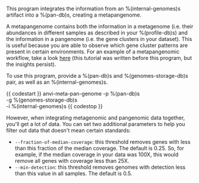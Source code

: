 This program integrates the information from an %(internal-genomes)s artifact into a %(pan-db)s, creating a metapangenome. 

A metapangenome contains both the information in a metagenome (i.e. their abundances in different samples as described in your %(profile-db)s) and the information in a pangenome (i.e. the gene clusters in your dataset). This is useful because you are able to observe which gene cluster patterns are present in certain environments. For an example of a metapangenomic workflow, take a look [here](http://merenlab.org/data/prochlorococcus-metapangenome/) (this tutorial was written before this program, but the insights persist). 

To use this program, provide a %(pan-db)s and %(genomes-storage-db)s pair, as well as an %(internal-genomes)s.

{{ codestart }}
anvi-meta-pan-genome -p %(pan-db)s \
                     -g %(genomes-storage-db)s \
                     -i %(internal-genomes)s 
{{ codestop }}

However, when integrating metagenomic and pangenomic data together, you'll get a lot of data. You can set two additional parameters to help you filter out data that doesn't mean certain standards:

- `--fraction-of-median-coverage`: this threshold removes genes with less than this fraction of the median coverage. The default is 0.25. So, for example, if the median coverage in your data was 100X, this would remove all genes with coverage less than 25X. 
- `--min-detection`: this threshold removes genomes with detection less than this value in all samples. The default is 0.5.
